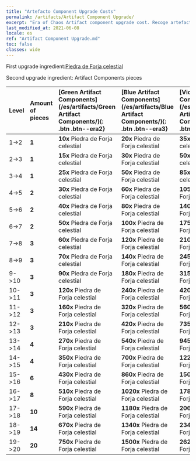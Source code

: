 ```yaml
---
title: "Artefacto Component Upgrade Costs"
permalink: /artifacts/Artifact Component Upgrade/
excerpt: "Era of Chaos Artifact component upgrade cost. Recoge artefactos para mejorar los atributos de tus héroes y desbloquear poderosas habilidades."
last_modified_at: 2021-06-08
locale: es
ref: "Artifact Component Upgrade.md"
toc: false
classes: wide
---
```


  First upgrade ingredient:[Piedra de Forja celestial](/ItemsES/art_188/)

  Second upgrade ingredient: Artifact Components pieces 

  |  Level  | Amount of pieces | [Green Artifact Components](/es/artifacts/Green Artifact Components/){: .btn .btn--era2} | [Blue Artifact Components](/es/artifacts/Blue Artifact Components/){: .btn .btn--era3} | [Violet Artifact Components](/es/artifacts/Violet Artifact Components/){: .btn .btn--era4} | [Orange Artifact Components](/es/artifacts/Orange Artifact Components/){: .btn .btn--era5} |
  |:--------|:-----------------|:-------|:-------|:-------|:-------|
  | 1->2  | **1** | **10x** Piedra de Forja celestial | **20x** Piedra de Forja celestial | **35x** Piedra de Forja celestial | **60x** Piedra de Forja celestial |
  | 2->3  | **1** | **15x** Piedra de Forja celestial | **30x** Piedra de Forja celestial | **50x** Piedra de Forja celestial | **85x** Piedra de Forja celestial |
  | 3->4  | **1** | **25x** Piedra de Forja celestial | **50x** Piedra de Forja celestial | **85x** Piedra de Forja celestial | **145x** Piedra de Forja celestial |
  | 4->5  | **2** | **30x** Piedra de Forja celestial | **60x** Piedra de Forja celestial | **105x** Piedra de Forja celestial | **180x** Piedra de Forja celestial |
  | 5->6  | **2** | **40x** Piedra de Forja celestial | **80x** Piedra de Forja celestial | **140x** Piedra de Forja celestial | **240x** Piedra de Forja celestial |
  | 6->7  | **2** | **50x** Piedra de Forja celestial | **100x** Piedra de Forja celestial | **175x** Piedra de Forja celestial | **300x** Piedra de Forja celestial |
  | 7->8  | **3** | **60x** Piedra de Forja celestial | **120x** Piedra de Forja celestial | **210x** Piedra de Forja celestial | **360x** Piedra de Forja celestial |
  | 8->9  | **3** | **70x** Piedra de Forja celestial | **140x** Piedra de Forja celestial | **245x** Piedra de Forja celestial | **420x** Piedra de Forja celestial |
  | 9->10  | **3** | **90x** Piedra de Forja celestial | **180x** Piedra de Forja celestial | **315x** Piedra de Forja celestial | **540x** Piedra de Forja celestial |
  | 10->11  | **3** | **120x** Piedra de Forja celestial | **240x** Piedra de Forja celestial | **420x** Piedra de Forja celestial | **720x** Piedra de Forja celestial |
  | 11->12  | **3** | **160x** Piedra de Forja celestial | **320x** Piedra de Forja celestial | **560x** Piedra de Forja celestial | **960x** Piedra de Forja celestial |
  | 12->13  | **3** | **210x** Piedra de Forja celestial | **420x** Piedra de Forja celestial | **735x** Piedra de Forja celestial | **1260x** Piedra de Forja celestial |
  | 13->14  | **4** | **270x** Piedra de Forja celestial | **540x** Piedra de Forja celestial | **945x** Piedra de Forja celestial | **1620x** Piedra de Forja celestial |
  | 14->15  | **4** | **350x** Piedra de Forja celestial | **700x** Piedra de Forja celestial | **1225x** Piedra de Forja celestial | **2100x** Piedra de Forja celestial |
  | 15->16  | **6** | **430x** Piedra de Forja celestial | **860x** Piedra de Forja celestial | **1505x** Piedra de Forja celestial | **2580x** Piedra de Forja celestial |
  | 16->17  | **8** | **510x** Piedra de Forja celestial | **1020x** Piedra de Forja celestial | **1785x** Piedra de Forja celestial | **3060x** Piedra de Forja celestial |
  | 17->18  | **10** | **590x** Piedra de Forja celestial | **1180x** Piedra de Forja celestial | **2065x** Piedra de Forja celestial | **3540x** Piedra de Forja celestial |
  | 18->19  | **14** | **670x** Piedra de Forja celestial | **1340x** Piedra de Forja celestial | **2345x** Piedra de Forja celestial | **4020x** Piedra de Forja celestial |
  | 19->20  | **20** | **750x** Piedra de Forja celestial | **1500x** Piedra de Forja celestial | **2625x** Piedra de Forja celestial | **4500x** Piedra de Forja celestial |
